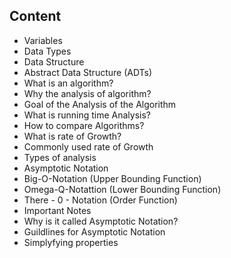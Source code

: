 ## Content
- Variables
- Data Types
- Data Structure
- Abstract Data Structure (ADTs)
- What is an algorithm?
- Why the analysis of algorithm?
- Goal of the Analysis of the Algorithm
- What is running time Analysis?
- How to compare Algorithms?
- What is rate of Growth?
- Commonly used rate of Growth
- Types of analysis
- Asymptotic Notation
- Big-O-Notation (Upper Bounding Function)
- Omega-Q-Notattion (Lower Bounding Function)
- There - 0 - Notation (Order Function)
- Important Notes
- Why is it called Asymptotic Notation?
- Guildlines for Asymptotic Notation
- Simplyfying properties
